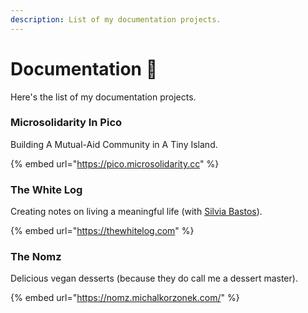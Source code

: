 ```yaml
---
description: List of my documentation projects.
---
```


# Documentation 📕

Here's the list of my documentation projects.

### Microsolidarity In Pico

Building A Mutual-Aid Community in A Tiny Island.

{% embed url="https://pico.microsolidarity.cc" %}

### The White Log

Creating notes on living a meaningful life \(with [Silvia Bastos](https://twitter.com/@this_is_silvia)\).

{% embed url="https://thewhitelog.com" %}

### The Nomz

Delicious vegan desserts \(because they do call me a dessert master\).

{% embed url="https://nomz.michalkorzonek.com/" %}



